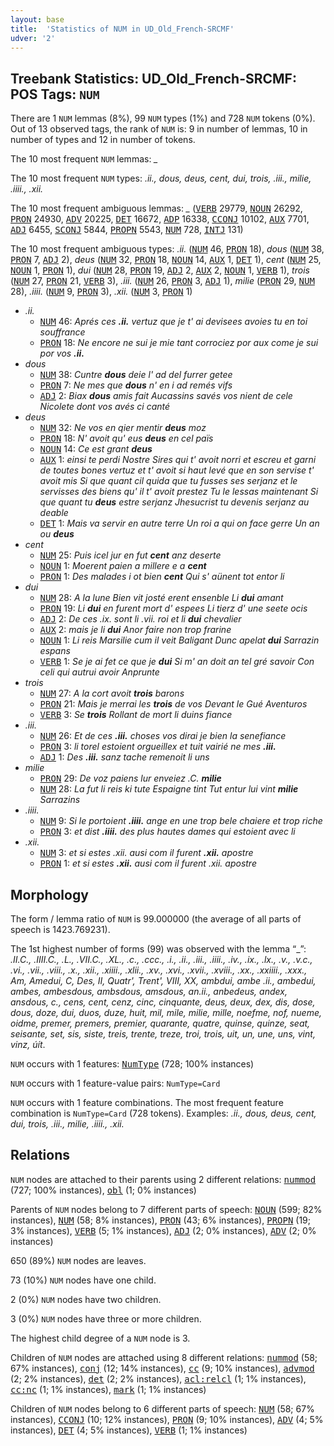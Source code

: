 ```yaml
---
layout: base
title:  'Statistics of NUM in UD_Old_French-SRCMF'
udver: '2'
---
```


## Treebank Statistics: UD_Old_French-SRCMF: POS Tags: `NUM`

There are 1 `NUM` lemmas (8%), 99 `NUM` types (1%) and 728 `NUM` tokens (0%).
Out of 13 observed tags, the rank of `NUM` is: 9 in number of lemmas, 10 in number of types and 12 in number of tokens.

The 10 most frequent `NUM` lemmas: <em>_</em>

The 10 most frequent `NUM` types:  <em>.ii., dous, deus, cent, dui, trois, .iii., milie, .iiii., .xii.</em>

The 10 most frequent ambiguous lemmas: <em>_</em> (<tt><a href="fro_srcmf-pos-VERB.html">VERB</a></tt> 29779, <tt><a href="fro_srcmf-pos-NOUN.html">NOUN</a></tt> 26292, <tt><a href="fro_srcmf-pos-PRON.html">PRON</a></tt> 24930, <tt><a href="fro_srcmf-pos-ADV.html">ADV</a></tt> 20225, <tt><a href="fro_srcmf-pos-DET.html">DET</a></tt> 16672, <tt><a href="fro_srcmf-pos-ADP.html">ADP</a></tt> 16338, <tt><a href="fro_srcmf-pos-CCONJ.html">CCONJ</a></tt> 10102, <tt><a href="fro_srcmf-pos-AUX.html">AUX</a></tt> 7701, <tt><a href="fro_srcmf-pos-ADJ.html">ADJ</a></tt> 6455, <tt><a href="fro_srcmf-pos-SCONJ.html">SCONJ</a></tt> 5844, <tt><a href="fro_srcmf-pos-PROPN.html">PROPN</a></tt> 5543, <tt><a href="fro_srcmf-pos-NUM.html">NUM</a></tt> 728, <tt><a href="fro_srcmf-pos-INTJ.html">INTJ</a></tt> 131)

The 10 most frequent ambiguous types:  <em>.ii.</em> (<tt><a href="fro_srcmf-pos-NUM.html">NUM</a></tt> 46, <tt><a href="fro_srcmf-pos-PRON.html">PRON</a></tt> 18), <em>dous</em> (<tt><a href="fro_srcmf-pos-NUM.html">NUM</a></tt> 38, <tt><a href="fro_srcmf-pos-PRON.html">PRON</a></tt> 7, <tt><a href="fro_srcmf-pos-ADJ.html">ADJ</a></tt> 2), <em>deus</em> (<tt><a href="fro_srcmf-pos-NUM.html">NUM</a></tt> 32, <tt><a href="fro_srcmf-pos-PRON.html">PRON</a></tt> 18, <tt><a href="fro_srcmf-pos-NOUN.html">NOUN</a></tt> 14, <tt><a href="fro_srcmf-pos-AUX.html">AUX</a></tt> 1, <tt><a href="fro_srcmf-pos-DET.html">DET</a></tt> 1), <em>cent</em> (<tt><a href="fro_srcmf-pos-NUM.html">NUM</a></tt> 25, <tt><a href="fro_srcmf-pos-NOUN.html">NOUN</a></tt> 1, <tt><a href="fro_srcmf-pos-PRON.html">PRON</a></tt> 1), <em>dui</em> (<tt><a href="fro_srcmf-pos-NUM.html">NUM</a></tt> 28, <tt><a href="fro_srcmf-pos-PRON.html">PRON</a></tt> 19, <tt><a href="fro_srcmf-pos-ADJ.html">ADJ</a></tt> 2, <tt><a href="fro_srcmf-pos-AUX.html">AUX</a></tt> 2, <tt><a href="fro_srcmf-pos-NOUN.html">NOUN</a></tt> 1, <tt><a href="fro_srcmf-pos-VERB.html">VERB</a></tt> 1), <em>trois</em> (<tt><a href="fro_srcmf-pos-NUM.html">NUM</a></tt> 27, <tt><a href="fro_srcmf-pos-PRON.html">PRON</a></tt> 21, <tt><a href="fro_srcmf-pos-VERB.html">VERB</a></tt> 3), <em>.iii.</em> (<tt><a href="fro_srcmf-pos-NUM.html">NUM</a></tt> 26, <tt><a href="fro_srcmf-pos-PRON.html">PRON</a></tt> 3, <tt><a href="fro_srcmf-pos-ADJ.html">ADJ</a></tt> 1), <em>milie</em> (<tt><a href="fro_srcmf-pos-PRON.html">PRON</a></tt> 29, <tt><a href="fro_srcmf-pos-NUM.html">NUM</a></tt> 28), <em>.iiii.</em> (<tt><a href="fro_srcmf-pos-NUM.html">NUM</a></tt> 9, <tt><a href="fro_srcmf-pos-PRON.html">PRON</a></tt> 3), <em>.xii.</em> (<tt><a href="fro_srcmf-pos-NUM.html">NUM</a></tt> 3, <tt><a href="fro_srcmf-pos-PRON.html">PRON</a></tt> 1)


* <em>.ii.</em>
  * <tt><a href="fro_srcmf-pos-NUM.html">NUM</a></tt> 46: <em>Aprés ces <b>.ii.</b> vertuz que je t' ai devisees avoies tu en toi souffrance</em>
  * <tt><a href="fro_srcmf-pos-PRON.html">PRON</a></tt> 18: <em>Ne encore ne sui je mie tant corrociez por aux come je sui por vos <b>.ii.</b></em>
* <em>dous</em>
  * <tt><a href="fro_srcmf-pos-NUM.html">NUM</a></tt> 38: <em>Cuntre <b>dous</b> deie l' ad del furrer getee</em>
  * <tt><a href="fro_srcmf-pos-PRON.html">PRON</a></tt> 7: <em>Ne mes que <b>dous</b> n' en i ad remés vifs</em>
  * <tt><a href="fro_srcmf-pos-ADJ.html">ADJ</a></tt> 2: <em>Biax <b>dous</b> amis fait Aucassins savés vos nient de cele Nicolete dont vos avés ci canté</em>
* <em>deus</em>
  * <tt><a href="fro_srcmf-pos-NUM.html">NUM</a></tt> 32: <em>Ne vos en qier mentir <b>deus</b> moz</em>
  * <tt><a href="fro_srcmf-pos-PRON.html">PRON</a></tt> 18: <em>N' avoit qu' eus <b>deus</b> en cel païs</em>
  * <tt><a href="fro_srcmf-pos-NOUN.html">NOUN</a></tt> 14: <em>Ce est grant <b>deus</b></em>
  * <tt><a href="fro_srcmf-pos-AUX.html">AUX</a></tt> 1: <em>einsi te perdi Nostre Sires qui t' avoit norri et escreu et garni de toutes bones vertuz et t' avoit si haut levé que en son servise t' avoit mis Si que quant cil quida que tu fusses ses serjanz et le servisses des biens qu' il t' avoit prestez Tu le lessas maintenant Si que quant tu <b>deus</b> estre serjanz Jhesucrist tu devenis serjanz au deable</em>
  * <tt><a href="fro_srcmf-pos-DET.html">DET</a></tt> 1: <em>Mais va servir en autre terre Un roi a qui on face gerre Un an ou <b>deus</b></em>
* <em>cent</em>
  * <tt><a href="fro_srcmf-pos-NUM.html">NUM</a></tt> 25: <em>Puis icel jur en fut <b>cent</b> anz deserte</em>
  * <tt><a href="fro_srcmf-pos-NOUN.html">NOUN</a></tt> 1: <em>Moerent paien a millere e a <b>cent</b></em>
  * <tt><a href="fro_srcmf-pos-PRON.html">PRON</a></tt> 1: <em>Des malades i ot bien <b>cent</b> Qui s' aünent tot entor li</em>
* <em>dui</em>
  * <tt><a href="fro_srcmf-pos-NUM.html">NUM</a></tt> 28: <em>A la lune Bien vit josté erent ensenble Li <b>dui</b> amant</em>
  * <tt><a href="fro_srcmf-pos-PRON.html">PRON</a></tt> 19: <em>Li <b>dui</b> en furent mort d' espees Li tierz d' une seete ocis</em>
  * <tt><a href="fro_srcmf-pos-ADJ.html">ADJ</a></tt> 2: <em>De ces .ix. sont li .vii. roi et li <b>dui</b> chevalier</em>
  * <tt><a href="fro_srcmf-pos-AUX.html">AUX</a></tt> 2: <em>mais je li <b>dui</b> Anor faire non trop frarine</em>
  * <tt><a href="fro_srcmf-pos-NOUN.html">NOUN</a></tt> 1: <em>Li reis Marsilie cum il veit Baligant Dunc apelat <b>dui</b> Sarrazin espans</em>
  * <tt><a href="fro_srcmf-pos-VERB.html">VERB</a></tt> 1: <em>Se je ai fet ce que je <b>dui</b> Si m' an doit an tel gré savoir Con celi qui autrui avoir Anprunte</em>
* <em>trois</em>
  * <tt><a href="fro_srcmf-pos-NUM.html">NUM</a></tt> 27: <em>A la cort avoit <b>trois</b> barons</em>
  * <tt><a href="fro_srcmf-pos-PRON.html">PRON</a></tt> 21: <em>Mais je merrai les <b>trois</b> de vos Devant le Gué Aventuros</em>
  * <tt><a href="fro_srcmf-pos-VERB.html">VERB</a></tt> 3: <em>Se <b>trois</b> Rollant de mort li duins fiance</em>
* <em>.iii.</em>
  * <tt><a href="fro_srcmf-pos-NUM.html">NUM</a></tt> 26: <em>Et de ces <b>.iii.</b> choses vos dirai je bien la senefiance</em>
  * <tt><a href="fro_srcmf-pos-PRON.html">PRON</a></tt> 3: <em>li torel estoient orgueillex et tuit vairié ne mes <b>.iii.</b></em>
  * <tt><a href="fro_srcmf-pos-ADJ.html">ADJ</a></tt> 1: <em>Des <b>.iii.</b> sanz tache remenoit li uns</em>
* <em>milie</em>
  * <tt><a href="fro_srcmf-pos-PRON.html">PRON</a></tt> 29: <em>De voz paiens lur enveiez .C. <b>milie</b></em>
  * <tt><a href="fro_srcmf-pos-NUM.html">NUM</a></tt> 28: <em>La fut li reis ki tute Espaigne tint Tut entur lui vint <b>milie</b> Sarrazins</em>
* <em>.iiii.</em>
  * <tt><a href="fro_srcmf-pos-NUM.html">NUM</a></tt> 9: <em>Si le portoient <b>.iiii.</b> ange en une trop bele chaiere et trop riche</em>
  * <tt><a href="fro_srcmf-pos-PRON.html">PRON</a></tt> 3: <em>et dist <b>.iiii.</b> des plus hautes dames qui estoient avec li</em>
* <em>.xii.</em>
  * <tt><a href="fro_srcmf-pos-NUM.html">NUM</a></tt> 3: <em>et si estes .xii. ausi com il furent <b>.xii.</b> apostre</em>
  * <tt><a href="fro_srcmf-pos-PRON.html">PRON</a></tt> 1: <em>et si estes <b>.xii.</b> ausi com il furent .xii. apostre</em>

## Morphology

The form / lemma ratio of `NUM` is 99.000000 (the average of all parts of speech is 1423.769231).

The 1st highest number of forms (99) was observed with the lemma “_”: <em>.II.C., .IIII.C., .L., .VII.C., .XL., .c., .ccc., .i., .ii., .iii., .iiii., .iv., .ix., .lx., .v., .v.c., .vi., .vii., .viii., .x., .xii., .xiiii., .xlii., .xv., .xvi., .xvii., .xviii., .xx., .xxiiii., .xxx., Am, Amedui, C, Des, II, Quatr', Trent', VIII, XX, ambdui, ambe .ii., ambedui, ambes, ambesdous, ambsdous, amsdous, an.ii., anbedeus, andex, ansdous, c., cens, cent, cenz, cinc, cinquante, deus, deux, dex, dis, dose, dous, doze, dui, duos, duze, huit, mil, mile, milie, mille, noefme, nof, nueme, oidme, premer, premers, premier, quarante, quatre, quinse, quinze, seat, seisante, set, sis, siste, treis, trente, treze, troi, trois, uit, un, une, uns, vint, vinz, úít</em>.

`NUM` occurs with 1 features: <tt><a href="fro_srcmf-feat-NumType.html">NumType</a></tt> (728; 100% instances)

`NUM` occurs with 1 feature-value pairs: `NumType=Card`

`NUM` occurs with 1 feature combinations.
The most frequent feature combination is `NumType=Card` (728 tokens).
Examples: <em>.ii., dous, deus, cent, dui, trois, .iii., milie, .iiii., .xii.</em>


## Relations

`NUM` nodes are attached to their parents using 2 different relations: <tt><a href="fro_srcmf-dep-nummod.html">nummod</a></tt> (727; 100% instances), <tt><a href="fro_srcmf-dep-obl.html">obl</a></tt> (1; 0% instances)

Parents of `NUM` nodes belong to 7 different parts of speech: <tt><a href="fro_srcmf-pos-NOUN.html">NOUN</a></tt> (599; 82% instances), <tt><a href="fro_srcmf-pos-NUM.html">NUM</a></tt> (58; 8% instances), <tt><a href="fro_srcmf-pos-PRON.html">PRON</a></tt> (43; 6% instances), <tt><a href="fro_srcmf-pos-PROPN.html">PROPN</a></tt> (19; 3% instances), <tt><a href="fro_srcmf-pos-VERB.html">VERB</a></tt> (5; 1% instances), <tt><a href="fro_srcmf-pos-ADJ.html">ADJ</a></tt> (2; 0% instances), <tt><a href="fro_srcmf-pos-ADV.html">ADV</a></tt> (2; 0% instances)

650 (89%) `NUM` nodes are leaves.

73 (10%) `NUM` nodes have one child.

2 (0%) `NUM` nodes have two children.

3 (0%) `NUM` nodes have three or more children.

The highest child degree of a `NUM` node is 3.

Children of `NUM` nodes are attached using 8 different relations: <tt><a href="fro_srcmf-dep-nummod.html">nummod</a></tt> (58; 67% instances), <tt><a href="fro_srcmf-dep-conj.html">conj</a></tt> (12; 14% instances), <tt><a href="fro_srcmf-dep-cc.html">cc</a></tt> (9; 10% instances), <tt><a href="fro_srcmf-dep-advmod.html">advmod</a></tt> (2; 2% instances), <tt><a href="fro_srcmf-dep-det.html">det</a></tt> (2; 2% instances), <tt><a href="fro_srcmf-dep-acl-relcl.html">acl:relcl</a></tt> (1; 1% instances), <tt><a href="fro_srcmf-dep-cc-nc.html">cc:nc</a></tt> (1; 1% instances), <tt><a href="fro_srcmf-dep-mark.html">mark</a></tt> (1; 1% instances)

Children of `NUM` nodes belong to 6 different parts of speech: <tt><a href="fro_srcmf-pos-NUM.html">NUM</a></tt> (58; 67% instances), <tt><a href="fro_srcmf-pos-CCONJ.html">CCONJ</a></tt> (10; 12% instances), <tt><a href="fro_srcmf-pos-PRON.html">PRON</a></tt> (9; 10% instances), <tt><a href="fro_srcmf-pos-ADV.html">ADV</a></tt> (4; 5% instances), <tt><a href="fro_srcmf-pos-DET.html">DET</a></tt> (4; 5% instances), <tt><a href="fro_srcmf-pos-VERB.html">VERB</a></tt> (1; 1% instances)

